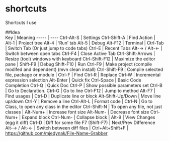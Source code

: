 # shortcuts
Shortcuts I use

##Idea  
Key  | Meaning
-----  | ----
Ctrl-Alt-S  | Settings
Ctrl-Shift-A  | Find Action
  | 
Alt-1  | Project tree
Alt-4  | ‘Run’ tab
Alt-5  | Debug
Alt-F12  | Terminal
  | 
Ctrl-Tab  | Switch Tab (Or just jump to code tabs)
Ctrl-E  | Recent Tabs
Alt-→ / Alt-←  | Switch between open tabs
Ctrl-F4  | Close Active Tab
Ctrl-Shift-Arrows  | Resize (tool) windows with keyboard
Ctrl-Shift-F12  | Maximize the editor pane
  | 
Shift-F9  | Debug
Shift-F10  | Run
Ctrl-F9  | Make project (compile modifed and dependent) (mvn clean install)
Ctrl-Shift-F9  | Compile selected file, package or module
  | 
Ctrl-F  | Find
Ctrl-R  | Replace
Ctrl-W  | Incremental expression selection
Alt-Enter  | Quick fix
Ctrl-Space  | Basic Code Completion
Ctrl-Q  | Quick Doc
Ctrl-P  | Show possible parameters set
Ctrl-B  | Go to Declaration.
Ctrl-G  | Go to line
Ctrl-F12  | Jump to method
Alt-F7  | Find usages
  | 
Ctrl-D  | Duplicate line or block
Alt-Shift-Up/Down  | Move line up/down
Ctrl-Y  | Remove a line
Ctrl-Alt-L  | Format code
  | 
Ctrl-N  | Go to Class, to open any class in the editor
Ctrl-Shift-N  | To open any file, not just classes
  | 
Alt-Num+  | Increase font size
Alt-Num-  | Decrease font size
Ctrl-Num+  | Expand block
Ctrl-Num-  | Collapse block
  | 
Alt-9  | View Changes (egg it diff)
Ctrl-D  | Diff for some file
F7 (Shift-F7)  | Next/Prev Difference
Alt-→ / Alt-←  | Switch between diff files
  | 
Ctrl+Alt+Shift+F  | https://github.com/mjedynak/File-Name-Grabber 


